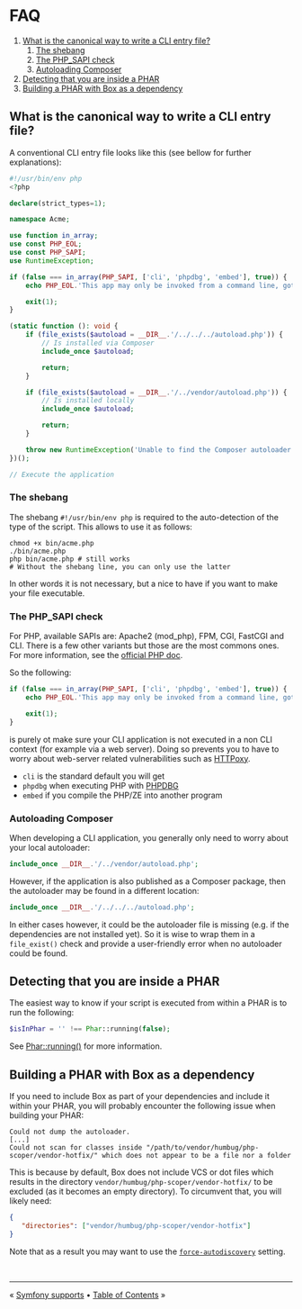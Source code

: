 # FAQ

1. [What is the canonical way to write a CLI entry file?](#what-is-the-canonical-way-to-write-a-cli-entry-file)
   1. [The shebang](#the-shebang)
   1. [The PHP_SAPI check](#the-php_sapi-check)
   1. [Autoloading Composer](#autoloading-composer)
2. [Detecting that you are inside a PHAR](#detecting-that-you-are-inside-a-phar)
3. [Building a PHAR with Box as a dependency](#building-a-phar-with-box-as-a-dependency)


## What is the canonical way to write a CLI entry file?

A conventional CLI entry file looks like this (see bellow for further explanations):

```php
#!/usr/bin/env php
<?php

declare(strict_types=1);

namespace Acme;

use function in_array;
use const PHP_EOL;
use const PHP_SAPI;
use RuntimeException;

if (false === in_array(PHP_SAPI, ['cli', 'phpdbg', 'embed'], true)) {
    echo PHP_EOL.'This app may only be invoked from a command line, got "'.PHP_SAPI.'"'.PHP_EOL;

    exit(1);
}

(static function (): void {
    if (file_exists($autoload = __DIR__.'/../../../autoload.php')) {
        // Is installed via Composer
        include_once $autoload;

        return;
    }

    if (file_exists($autoload = __DIR__.'/../vendor/autoload.php')) {
        // Is installed locally
        include_once $autoload;

        return;
    }

    throw new RuntimeException('Unable to find the Composer autoloader.');
})();

// Execute the application

```

### The shebang

The shebang `#!/usr/bin/env php` is required to the auto-detection of the type of the script. This allows to use it as
follows:

```shell
chmod +x bin/acme.php
./bin/acme.php
php bin/acme.php # still works
# Without the shebang line, you can only use the latter
```

In other words it is not necessary, but a nice to have if you want to make your file executable.


### The PHP_SAPI check

For PHP, available SAPIs are: Apache2 (mod_php), FPM, CGI, FastCGI and CLI. There is a few other variants but those are
the most commons ones. For more information, see the [official PHP doc][php-sapi-name].

So the following:

```php
if (false === in_array(PHP_SAPI, ['cli', 'phpdbg', 'embed'], true)) {
    echo PHP_EOL.'This app may only be invoked from a command line, got "'.PHP_SAPI.'"'.PHP_EOL;

    exit(1);
}
```

is purely ot make sure your CLI application is not executed in a non CLI context (for example via a web server). Doing
so prevents you to have to worry about web-server related vulnerabilities such as [HTTPoxy][httpoxy].

- `cli` is the standard default you will get
- `phpdbg` when executing PHP with [PHPDBG][phpdbg]
- `embed` if you compile the PHP/ZE into another program


### Autoloading Composer

When developing a CLI application, you generally only need to worry about your local autoloader:

```php
include_once __DIR__.'/../vendor/autoload.php';
```

However, if the application is also published as a Composer package, then the autoloader may be found in a different
location:

```php
include_once __DIR__.'/../../../autoload.php';
```

In either cases however, it could be the autoloader file is missing (e.g. if the dependencies are not installed yet).
So it is wise to wrap them in a `file_exist()` check and provide a user-friendly error when no autoloader could be
found.


## Detecting that you are inside a PHAR

The easiest way to know if your script is executed from within a PHAR is to run the following:

```php
$isInPhar = '' !== Phar::running(false);
```

See [Phar::running()][phar-running] for more information.


## Building a PHAR with Box as a dependency

If you need to include Box as part of your dependencies and include it within your PHAR, you will probably encounter
the following issue when building your PHAR:

```
Could not dump the autoloader.
[...]
Could not scan for classes inside "/path/to/vendor/humbug/php-scoper/vendor-hotfix/" which does not appear to be a file nor a folder
```

This is because by default, Box does not include VCS or dot files which results in the directory `vendor/humbug/php-scoper/vendor-hotfix/`
to be excluded (as it becomes an empty directory). To circumvent that, you will likely need:

```json
{
   "directories": ["vendor/humbug/php-scoper/vendor-hotfix"]
}
```

Note that as a result you may want to use the [`force-autodiscovery`][force-autodiscovery] setting.


<br />
<hr />

« [Symfony supports](symfony.md#symfony-support) • [Table of Contents](/) »


[httpoxy]: https://httpoxy.org/
[force-autodiscovery]: ./configuration.md#force-auto-discovery-force-autodiscovery
[phar-running]: https://www.php.net/manual/en/phar.running.php
[phpdbg]: https://www.php.net/manual/en/intro.phpdbg.php
[php-sapi-name]: https://www.php.net/manual/en/function.php-sapi-name.php

